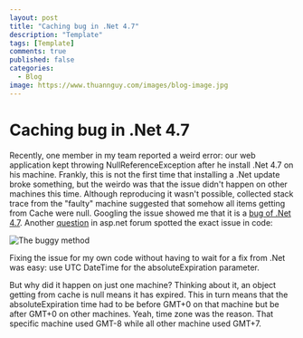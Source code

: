 ```yaml
---
layout: post
title: "Caching bug in .Net 4.7"
description: "Template"
tags: [Template]
comments: true
published: false
categories:
  - Blog
image: https://www.thuannguy.com/images/blog-image.jpg
---
```

# Caching bug in .Net 4.7

Recently, one member in my team reported a weird error: our web application kept throwing NullReferenceException after he install .Net 4.7 on his machine. Frankly, this is not the first time that installing a .Net update broke something, but the weirdo was that the issue didn't happen on other machines this time. Although reproducing it wasn't possible, collected stack trace from the "faulty" machine suggested that somehow all items getting from Cache were null. Googling the issue showed me that it is a [bug of .Net 4.7](https://support.microsoft.com/en-us/help/4035412). Another [question](https://forums.asp.net/t/2123507.aspx?+NET+Framework+4+7+breaking+Web+Forms+Page+Cache) in asp.net forum spotted the exact issue in code:

![The buggy method](https://www.thuannguy.com/images/cachebug.png "The buggy method")

Fixing the issue for my own code without having to wait for a fix from .Net was easy: use UTC DateTime for the absoluteExpiration parameter.

But why did it happen on just one machine? Thinking about it, an object getting from cache is null means it has expired. This in turn means that the absoluteExpiration time had to be before GMT+0 on that machine but be after GMT+0 on other machines. Yeah, time zone was the reason. That specific machine used GMT-8 while all other machine used GMT+7.